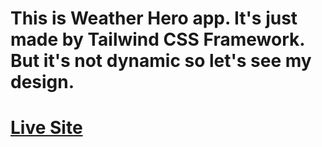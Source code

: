 # This is Weather Hero app. It's just made by Tailwind CSS Framework. But it's not dynamic so let's see my design.

# [Live Site](https://weather-hero1.web.app)
